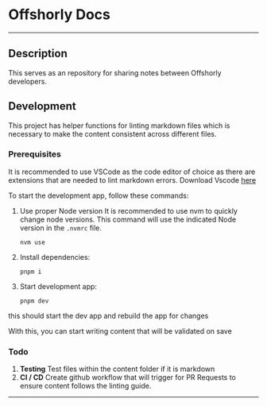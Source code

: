 # Offshorly Docs

---

## Description

This serves as an repository for sharing notes between Offshorly developers.

## Development

This project has helper functions for linting markdown files which is necessary to make the content consistent across different files.

### Prerequisites

It is recommended to use VSCode as the code editor of choice as there are extensions that are needed to lint markdown errors. Download Vscode [here](https://code.visualstudio.com/download)

To start the development app, follow these commands:

1.  Use proper Node version
    It is recommended to use nvm to quickly change node versions. This command will use the indicated Node version in the `.nvmrc` file.

        nvm use

2.  Install dependencies:

        pnpm i

3.  Start development app:

        pnpm dev

this should start the dev app and rebuild the app for changes

With this, you can start writing content that will be validated on save

### Todo

1.  **Testing**
    Test files within the content folder if it is markdown
2.  **CI / CD**
    Create github workflow that will trigger for PR Requests to ensure content follows the linting guide.

---
